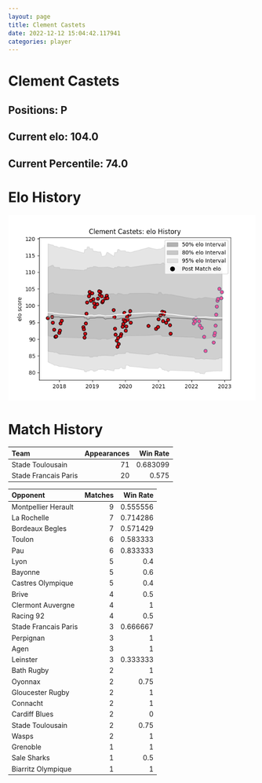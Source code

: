 ```yaml
---  
layout: page  
title: Clement Castets  
date: 2022-12-12 15:04:42.117941  
categories: player  
---
```

# Clement Castets

## Positions: P

## Current elo: 104.0

## Current Percentile: 74.0

# Elo History


![elo history](history_ClementCastets.png)
# Match History


| Team                 |   Appearances |   Win Rate |
|:---------------------|--------------:|-----------:|
| Stade Toulousain     |            71 |   0.683099 |
| Stade Francais Paris |            20 |   0.575    |

| Opponent             |   Matches |   Win Rate |
|:---------------------|----------:|-----------:|
| Montpellier Herault  |         9 |   0.555556 |
| La Rochelle          |         7 |   0.714286 |
| Bordeaux Begles      |         7 |   0.571429 |
| Toulon               |         6 |   0.583333 |
| Pau                  |         6 |   0.833333 |
| Lyon                 |         5 |   0.4      |
| Bayonne              |         5 |   0.6      |
| Castres Olympique    |         5 |   0.4      |
| Brive                |         4 |   0.5      |
| Clermont Auvergne    |         4 |   1        |
| Racing 92            |         4 |   0.5      |
| Stade Francais Paris |         3 |   0.666667 |
| Perpignan            |         3 |   1        |
| Agen                 |         3 |   1        |
| Leinster             |         3 |   0.333333 |
| Bath Rugby           |         2 |   1        |
| Oyonnax              |         2 |   0.75     |
| Gloucester Rugby     |         2 |   1        |
| Connacht             |         2 |   1        |
| Cardiff Blues        |         2 |   0        |
| Stade Toulousain     |         2 |   0.75     |
| Wasps                |         2 |   1        |
| Grenoble             |         1 |   1        |
| Sale Sharks          |         1 |   0.5      |
| Biarritz Olympique   |         1 |   1        |